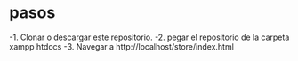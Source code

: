 # pasos
-1. Clonar o descargar este repositorio.
-2. pegar el repositorio de la carpeta xampp htdocs
-3. Navegar a http://localhost/store/index.html
